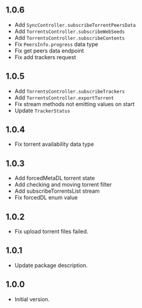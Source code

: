 ## 1.0.6
- Add `SyncController.subscribeTorrentPeersData`
- Add `TorrentsController.subscribeWebSeeds`
- Add `TorrentsController.subscribeContents`
- Fix `PeersInfo.progress` data type
- Fix get peers data endpoint
- Fix add trackers request

## 1.0.5
- Add `TorrentsController.subscribeTrackers`
- Add `TorrentsController.exportTorrent`
- Fix stream methods not emitting values on start
- Update `TrackerStatus`

## 1.0.4
- Fix torrent availability data type

## 1.0.3
- Add forcedMetaDL torrent state
- Add checking and moving torrent filter
- Add subscribeTorrentsList stream
- Fix forcedDL enum value

## 1.0.2
- Fix upload torrent files failed.

## 1.0.1
- Update package description.

## 1.0.0
- Initial version.

